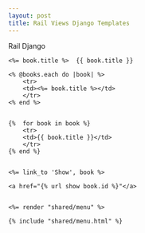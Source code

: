 ```yaml
---
layout: post
title: Rail Views Django Templates
---
```


Rail Django

    <%= book.title %>  {{ book.title }}

    <% @books.each do |book| %>
        <tr>
        <td><%= book.title %></td>
        </tr>
    <% end %>
    
    
    {%  for book in book %}
        <tr>
        <td>{{ book.title }}</td>
        </tr>
    {% end %}
    
    
    <%= link_to 'Show', book %>
    
    <a href="{% url show book.id %}"</a>
    
    
    <%= render "shared/menu" %>
    
    {% include "shared/menu.html" %}

